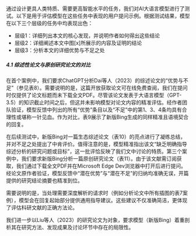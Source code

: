 通过设计更具人类特质、需要更高智能水平的任务，我们对AI大语言模型进行了测试。以下是用于评估模型在这些任务中表现的用户提问示例。根据测试结果，模型在以下三个层级的任务中均表现出色：

- 层级1：详细列出本文的核心发现，并说明作者如何得出这些结论  
- 层级2：详细阐述本文中图[x]所展示的内容及证明的结论  
- 层级3：分析本文的详细优势与不足之处  

##### 4.1 综述性论文与原创研究论文的对比  
在首个案例中，我们要求ChatGPT分析Dai等人（2023）的综述论文的“优势与不足”（参见表8）。需要说明的是，这篇开放获取论文可在线免费查阅，我们在提问时仅提供了论文标题而未下载全文PDF。尽管该论文发表于大语言模型（GPT-3.5）的知识截止时间之后，但这并未影响模型对论文内容的精准评估。经作者团队验证，模型反馈中列出的所有“优势”条目以及“不足”中的第1、3、4条均具有合理性或堪称一针见血。作为对比，表9展示了新版Bing生成的同样精准且语境契合的回复。

在后续测试中，新版Bing对一篇生态综述论文（表10）的亮点进行了凝练总结，并对不足之处提出了中肯评价。值得注意的是，模型精准指出该文“缺乏明确指导综述分析的研究问题或目标”，这一批评恰反映了我们文中讨论的特质。第三个案例中，我们要求新版Bing分析一篇原创研究论文（表11）。由于该文献需订阅获取，我们通过下载全文PDF并在Microsoft Edge Dev浏览器中打开后进行提问。经论文原作者验证，模型反馈中“潜在优势”与“潜在不足”的归纳均准确无误，开篇提供的研究结论摘要也精准到位。

需要说明的是，当处理需要深度解析的请求时（例如分析论文中所有插图的表7案例），模型会在回复起始部分提供通用指导建议。这些建议不仅准确简洁，更体现了评估科研文献的正确方法论。  

我们进一步以Liu等人（2023）的研究论文为对象，要求模型（新版Bing）着重剖析其在研究方法、发现成果及讨论环节中存在的局限性。